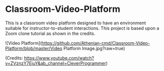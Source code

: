 # Classroom-Video-Platform

This is a classroom video platform designed to have an environment suitable for instructor-to-student interactions. This project is based upon a Zoom clone tutorial as shown in the credits. 

![Video Platform](https://github.com/Athenian-cmd/Classroom-Video-Platform/blob/master/Video Platform Image.jpg?raw=true)

(Credits: https://www.youtube.com/watch?v=ZVznzY7EjuY&ab_channel=CleverProgrammer) 
